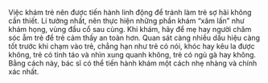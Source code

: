 Việc khám trẻ nên được tiến hành linh động để tránh làm trẻ sợ hãi không cần thiết. Lí tưởng nhất, nên thực hiện những phần khám “xâm lấn” như khám họng, vùng đầu cổ sau cùng. Khi khám, hãy để mẹ hay người chăm sóc ẵm trẻ để trẻ cảm thấy an toàn hơn. Quan sát càng nhiều dấu hiệu càng tốt trước khi chạm vào trẻ, chẳng hạn như trẻ có nói, khóc hay kêu la được không, trẻ có tỉnh táo và nhìn xung quanh không, trẻ có ngủ gà hay không. Bằng cách này, bác sĩ có thể tiến hành khám một cách nhẹ nhàng và chính xác nhất.